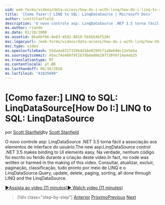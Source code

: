 ```yaml
---
uid: web-forms/videos/data-access/how-do-i-with-linq/how-do-i-linq-to-sql-linqdatasource
title: '[Como fazer:] LINQ to SQL: LinqDataSource | Microsoft Docs'
author: scottstanfield
description: 'O novo controle asp: LinqDataSource .NET 3.5 torna fácil a associação aos elementos de interface do usuário. Na verdade, nenhum código foi escrito ou ferido durante a criação deste vídeo. Consulta, upd...'
ms.author: riande
ms.date: 01/10/2008
ms.assetid: 8ba6bfb6-8eb3-45d2-8819-5b5b54bf520c
msc.legacyurl: /web-forms/videos/data-access/how-do-i-with-linq/how-do-i-linq-to-sql-linqdatasource
msc.type: video
ms.openlocfilehash: 55da4a8317329b4d16e01991f1a0e69dc12e5eba
ms.sourcegitcommit: 45ac74e400f9f2b7dbded66297730f6f14a4eb25
ms.translationtype: MT
ms.contentlocale: pt-BR
ms.lasthandoff: 08/16/2018
ms.locfileid: "41825698"
---
```

<a name="how-do-i-linq-to-sql-linqdatasource"></a><span data-ttu-id="b2563-105">[Como fazer:] LINQ to SQL: LinqDataSource</span><span class="sxs-lookup"><span data-stu-id="b2563-105">[How Do I:] LINQ to SQL: LinqDataSource</span></span>
====================
<span data-ttu-id="b2563-106">por [Scott Stanfield](https://github.com/scottstanfield)</span><span class="sxs-lookup"><span data-stu-id="b2563-106">by [Scott Stanfield](https://github.com/scottstanfield)</span></span>

<span data-ttu-id="b2563-107">O novo controle asp: LinqDataSource .NET 3.5 torna fácil a associação aos elementos de interface do usuário.</span><span class="sxs-lookup"><span data-stu-id="b2563-107">The new asp:LinqDataSource control .NET 3.5 makes binding to UI elements easy.</span></span> <span data-ttu-id="b2563-108">Na verdade, nenhum código foi escrito ou ferido durante a criação deste vídeo.</span><span class="sxs-lookup"><span data-stu-id="b2563-108">In fact, no code was written or harmed in the making of this video.</span></span> <span data-ttu-id="b2563-109">Consultar, atualizar, excluir, paginação, classificação, tudo pronto por meio de LINQ e o LinqDataSource.</span><span class="sxs-lookup"><span data-stu-id="b2563-109">Query, update, delete, paging, sorting, all done through LINQ and the LinqDataSource.</span></span>

[<span data-ttu-id="b2563-110">&#9654;Assista ao vídeo (11 minutos)</span><span class="sxs-lookup"><span data-stu-id="b2563-110">&#9654; Watch video (11 minutes)</span></span>](https://channel9.msdn.com/Blogs/ASP-NET-Site-Videos/how-do-i-linq-to-sql-linqdatasource)

> [!div class="step-by-step"]
> <span data-ttu-id="b2563-111">[Anterior](how-do-i-linq-to-sql-updating-the-database.md)
> [Próximo](how-do-i-linq-to-sql-custom-linqdatasource.md)</span><span class="sxs-lookup"><span data-stu-id="b2563-111">[Previous](how-do-i-linq-to-sql-updating-the-database.md)
[Next](how-do-i-linq-to-sql-custom-linqdatasource.md)</span></span>
